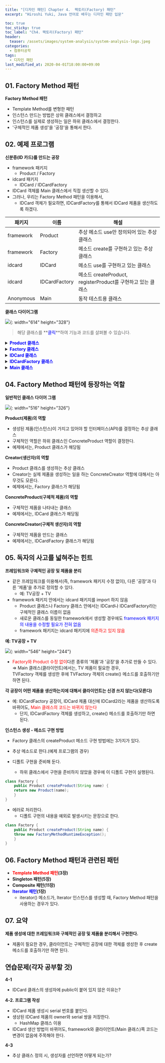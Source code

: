 ```yaml
---
title: "[디자인 패턴] Chapter 4.  팩토리(Factory) 패턴" 
excerpt: "Hiroshi Yuki, Java 언어로 배우는 디자인 패턴 입문"  

toc: true
toc_sticky: true
toc_label: "Ch4. 팩토리(Factory) 패턴"
header:
  teaser: /assets/images/system-analysis/system-analysis-logo.jpeg
categories: 
  - 컴퓨터공학
tags:
  - 디자인 패턴
last_modified_at: 2020-04-01T18:00:00+09:00  
---  
```


## 01. Factory Method 패턴  

**Factory Method 패턴**
  - Template Method를 변형한 패턴
  - 인스턴스 만드는 방법은 상위 클래스에서 결정하고
  - 인스턴스를 실제로 생성하는 일은 하위 클래스에서 결정한다.
  - '구체적인 제품 생성'을 '공장'을 통해서 한다.  


## 02. 예제 프로그램  

**신분증(ID 카드)를 만드는 공장**
  - framework 패키지
      - Product / Factory
  - idcard 패키지
      - IDCard / IDCardFactory
  - IDCard 객체를 Main 클래스에서 직접 생산할 수 있다.
  - 그러나, 우리는 Factory Method 패턴을 이용해서,
      - IDCard 객체가 필요하면, IDCardFactory를 통해서 IDCard 제품을 생산하도록 하겠다.  

|패키지|이름|해설|
|---------|-------------|-------------------------------------------|
|framework|Product|추상 메소드 use만 정의되어 있는 추상 클래스|
|framework|Factory|메소드 create를 구현하고 있는 추상 클래스|
|idcard|IDCard|메소드 use를 구현하고 있는 클래스|
|idcard|IDCardFactory|메소드 createProduct, registerProduct를 구현하고 있는 클래스|
|Anonymous|Main|동작 테스트용 클래스|  

**클래스 다이어그램**  

![](https://eliotjang.github.io/assets/images/system-analysis/ch04-1.png){: width="614" height="328"}  

> 해당 클래스를 **<font color="blue">클릭</font>**하여 기능과 코드를 살펴볼 수 있습니다.  

<details>
<summary><font color="blue"><b>Product 클래스</b></font></summary>
<div markdown="1">

**Product 클래스**
  - <font color="blue">framework 패키지</font>
  - '제품'을 표현한 추상 클래스
  - use()의 구현은 하위 클래스에 맡겨짐  

```java
package framework;

public abstract class Product {
  public abstract void use();
}
```  

</div>
</details>

<details>
<summary><font color="blue"><b>Factory 클래스</b></font></summary>
<div markdown="1">

**Factory 클래스**
  - <font color="blue">framework 패키지</font>
  - create()
      - <font color="red">Template Method 패턴 사용됨</font>  
	    - 추상 메소드인 createProduct와 registerProduct를 사용함
      - 제품을 만들고, 등록한 후, 생성된 제품을 반환한다.
  - createProduct() / registerProduct()
      - 하위 클래스에서 구현한다.
      - factory method 역할을 담당한다.  

```java
package framework;

public abstract class Factory {
  public final Product create(String owner) {
    Product p = createProduct(owner);
    registerProduct(p);
    return p;
  }
  protected abstract Product createProduct(String owner);
  protected abstract void registerProduct(Product product);
}
```  

</div>
</details>

<details>
<summary><font color="blue"><b>IDCard 클래스</b></font></summary>
<div markdown="1">

**IDCard 클래스**
  - <font color="blue">idcard 패키지</font>
  - Product 클래스의 하위 클래스
  - 상위 클래스의 use() 메소드를 구현함
  - getOwner()를 추가함  

```java
package idcard;
import framework.*;

public class IDCard extends Product {
  private String owner;
  IDCard(String owner) {
    System.out.println(owner + "의 카드를 만듭니다.");
    this.owner = owner;
  }
  public void use() {
    System.out.println(owner + "의 카드를 사용합니다");
  }
  public String getOwner() {
    return owner;
  }
}
```  

</div>
</details>

<details>
<summary><font color="blue"><b>IDCardFactory 클래스</b></font></summary>
<div markdown="1">

**IDCardFactory 클래스**
  - <font color="blue">idcard 패키지</font>
  - createProduct와 registerProduct를 구현
  - createProduct()
      - IDCard 제품을 실제로 생성함
      - 어떤 제품을 생산할 지 결정한다
  - registerProduct()
      - IDCard의 소유주를 owners 필드에 추가함(등록함)  

```java
package idcard;
import framework.*;
import java.util.*;

public class IDCardFactory extends Factory {
  private List owners = new ArrayList();
  protected Product createProduct(String owner) {
    return new IDCard(owner);
  }
  protected void registerProduct(Product product) {
    owners.add(((IDCard)product).getOwner()));
  }
  public List getOwners() {
    return owners;
  }
}
```  

</div>
</details>

<details>
<summary><font color="blue"><b>Main 클래스</b></font></summary>
<div markdown="1">

**Main 클래스**
  - framework 패키지와 idcard 패키지를 이용해서 IDCard를 생성해서 사용함
  - 필요한 IDCard 공장을 만들고, IDCard 공장의 create() 메소드를 호출해서 원하는 IDCard 제품을 얻는다.  

```java
import framework.*;
import idcard.*;

public class Main {
  public static void main(String[] args) {
    Factory factory = new IDCardFactory();
    Product card1 = factory.create("홍길동");
    Product card2 = factory.create("이순신");
    Product card3 = factory.create("강감찬");
    card1.use();
    card2.use();
    card3.use();
  }
}
```  

![](https://eliotjang.github.io/assets/images/system-analysis/ch04-2.png){: width="600" height="350"}  

</div>
</details>


## 04. Factory Method 패턴에 등장하는 역할  

**일반적인 클래스 다이어 그램**  

![](https://eliotjang.github.io/assets/images/system-analysis/ch04-3.png){: width="516" height="326"}  

**Product(제품)의 역할**
  - 생성된 제품(인스턴스)이 가지고 있어야 할 인터페이스(API)를 결정하는 추상 클래스
  - 구체적인 역할은 하위 클래스인 ConcreteProduct 역할이 결정한다.
  - 예제에서는, Product 클래스가 해당됨  

**Creator(생산자)의 역할**
  - Product 클래스를 생성하는 추상 클래스
  - Creator는 실제 제품을 생성하는 일을 하는 ConcreteCreator 역할에 대해서는 아무것도 모른다.
  - 예제에서는, Factory 클래스가 해당됨  

**ConcreteProduct(구체적 제품)의 역할**
  - 구체적인 제품을 나타내는 클래스
  - 예제에서는, IDCard 클래스가 해당됨  

**ConcreteCreator(구체적 생산자)의 역할**
  - 구체적인 제품을 만드는 클래스
  - 예제에서는, IDCardFactory 클래스가 해당됨  


## 05. 독자의 사고를 넓혀주는 힌트  

**프레임워크와 구체적인 공장 및 제품을 분리**
  - 같은 프레임워크를 이용해서(즉, framework 패키지 수정 없이), 다른 '공장'과 다른 '제품'을 추가로 정의할 수 있다.
      - 예: TV공장 + TV
  - framework 패키지 안에서는 idcard 패키지를 import 하지 않음
      - Product 클래스나 Factory 클래스 안에서는 IDCard나 IDCardFactory라는 구체적인 클래스 이름이 없음
      - 새로운 클래스를 동일한 framework에서 생성할 경우에도 <font color="blue">framework 패키지의 내용을 수정할 필요가 전혀 없음</font>
      - framework 패키지는 idcard 패키지에 <font color="red">의존하고 있지 않음</font>  

**예: TV공장 + TV**  

![](https://eliotjang.github.io/assets/images/system-analysis/ch04-4.png){: width="546" height="244"}  

  - <font color="red">Factory와 Product 수정 없이</font>다른 종류의 '제품'과 '공장'을 추가로 만들 수 있다.  
  ⇒ Main 클래스(클라이언트)에서는, TV 제품이 필요한 경우,  
  TVFactory 객체를 생성한 후에 TVFactory 객체의 create() 메소드를 호출하기만 하면 된다.  

**각 공장이 어떤 제품을 생산하는지에 대해서 클라이언트는 신경 쓰지 않는다(모른다)**
  - 예: IDCardFactory 공장이, IDCard 제품 대신에 IDCard2라는 제품을 생산하도록 바뀌어도, <font color="red">Main 클래스의 코드는 바뀌지 않는다</font>  
      - 단지, IDCardFactory 객체를 생성하고, create() 메소드를 호출하기만 하면 된다.  

**인스턴스 생성 - 메소드 구현 방법**
  - Factory 클래스의 createProduct 메소드 구현 방법에는 3가지가 있다.  
  
  - 추상 메소드로 한다.(예제 프로그램의 경우)
  - 디폴트 구현을 준비해 둔다.
      - 하위 클래스에서 구현을 준비하지 않았을 경우에 이 디폴트 구현이 실행된다.  

```java
class Factory {
    public Product createProduct(String name) {
	return new Product(name);
    }
}
```  

  - 에러로 처리한다.
      - 디폴트 구현의 내용을 예외로 발생시키는 문장으로 한다.  

```java
class Factory {
    public Product createProduct(String name) {
	throw new FactoryMethodRuntimeException();
    }
}
```  


## 06. Factory Method 패턴과 관련된 패턴  

  - **<font color="red">Template Method 패턴</font>(3장)**  
  - **Singleton 패턴(5장)**  
  - **Composite 패턴(11장)**  
  - **<font color="blue">Iterator 패턴</font>(1장)**
      - iterator() 메소드가, Iterator 인스턴스를 생성할 때, Factory Method 패턴을 사용하는 경우가 있다.  


## 07. 요약  

**제품 생성에 대한 프레임워크와 구체적인 공장 및 제품을 분리해서 구현한다.**
  - 제품이 필요한 경우, 클라이언트는 구체적인 공장에 대한 객체를 생성한 후 create 메소드를 호출하기만 하면 된다.  


## 연습문제(각자 공부할 것)  

**4-1**
  - IDCard 클래스의 생성자에 public이 붙어 있지 않은 이유는?  

**4-2. 프로그램 작성**
  - IDCard 제품 생성시 serial 번호를 붙인다.
  - 생상된 IDCard 제품의 owner와 serial 쌍을 저장한다.
      - HashMap 클래스 이용
  - IDCard 생산 방법이 바뀌어도, framework와 클라이언트(Main 클래스)쪽 코드는 변경이 없음에 주목해야 한다.  

**4-3**
  - 추상 클래스 정의 시, 생성자를 선언하면 어떻게 되는가?  






